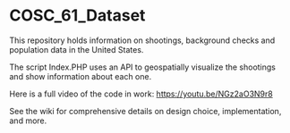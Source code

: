 # COSC_61_Dataset

This repository holds information on shootings, background checks and population data in the United States.

The script Index.PHP uses an API to geospatially visualize the shootings and show information about each one. 

Here is a full video of the code in work: https://youtu.be/NGz2aO3N9r8


See the wiki for comprehensive details on design choice, implementation, and more.

